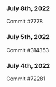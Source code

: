### July 8th, 2022

Commit #7778

### July 5th, 2022

Commit #314353


### July 4th, 2022

Commit #72281
